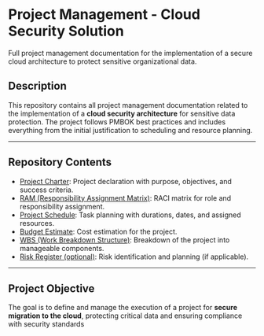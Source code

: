# Project Management - Cloud Security Solution
Full project management documentation for the implementation of a secure cloud architecture to protect sensitive organizational data.

## Description

This repository contains all project management documentation related to the implementation of a **cloud security architecture** for sensitive data protection. The project follows PMBOK best practices and includes everything from the initial justification to scheduling and resource planning.

---

## Repository Contents

- [Project Charter](01_Project_Charter.md): Project declaration with purpose, objectives, and success criteria.
- [RAM (Responsibility Assignment Matrix)](02_Responsibility_Assignment_Matrix.md): RACI matrix for role and responsibility assignment.
- [Project Schedule](03_Project_Schedule.md): Task planning with durations, dates, and assigned resources.
- [Budget Estimate](04_Budget_Estimate.md): Cost estimation for the project.
- [WBS (Work Breakdown Structure)](05_Work_Breakdown_Structure.md): Breakdown of the project into manageable components.
- [Risk Register (optional)](06_Risk_Register.md): Risk identification and planning (if applicable).

---

##  Project Objective

The goal is to define and manage the execution of a project for **secure migration to the cloud**, protecting critical data and ensuring compliance with security standards
